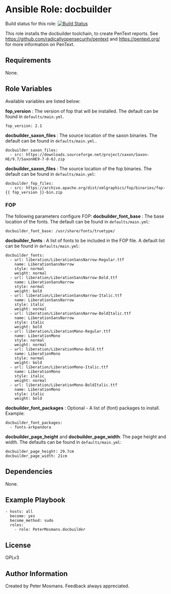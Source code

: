 Ansible Role: docbuilder
=========

Build status for this role: [![Build Status](https://travis-ci.org/PeterMosmans/ansible-role-docbuilder.svg)](https://travis-ci.org/PeterMosmans/ansible-role-docbuilder)

This role installs the docbuilder toolchain, to create PenText reports. See https://github.com/radicallyopensecurity/pentext and https://pentext.org/ for more information on PenText.

Requirements
------------

None.

Role Variables
--------------

Available variables are listed below:


**fop_version** : The version of fop that will be installed. The default can be found in `defaults/main.yml`.
```
fop_version: 2.1
```



**docbuilder_saxon_files** : The source location of the saxon binaries. The default can be found in `defaults/main.yml`..
```
docbuilder_saxon_files:
  - src: https://downloads.sourceforge.net/project/saxon/Saxon-HE/9.7/SaxonHE9-7-0-6J.zip
```



**docbuilder_saxon_files** : The source location of the fop binaries. The default can be found in `defaults/main.yml`:
```
docbuilder_fop_files:
  - src: https://archive.apache.org/dist/xmlgraphics/fop/binaries/fop-{{ fop_version }}-bin.zip
```

### FOP

The following parameters configure FOP:
**docbuilder_font_base** : The base location of the fonts. The default can be found in `defaults/main.yml`:
```
docbuilder_font_base: /usr/share/fonts/truetype/
```



**docbuilder_fonts** : A list of fonts to be included in the FOP file. A default list can be found in `defaults/main.yml`:
```
docbuilder_fonts:
  - url: liberation/LiberationSansNarrow-Regular.ttf
    name: LiberationSansNarrow
    style: normal
    weight: normal
  - url: liberation/LiberationSansNarrow-Bold.ttf
    name: LiberationSansNarrow
    style: normal
    weight: bold
  - url: liberation/LiberationSansNarrow-Italic.ttf
    name: LiberationSansNarrow
    style: italic
    weight: normal
  - url: liberation/LiberationSansNarrow-BoldItalic.ttf
    name: LiberationSansNarrow
    style: italic
    weight: bold
  - url: liberation/LiberationMono-Regular.ttf
    name: LiberationMono
    style: normal
    weight: normal
  - url: liberation/LiberationMono-Bold.ttf
    name: LiberationMono
    style: normal
    weight: bold
  - url: liberation/LiberationMono-Italic.ttf
    name: LiberationMono
    style: italic
    weight: normal
  - url: liberation/LiberationMono-BoldItalic.ttf
    name: LiberationMono
    style: italic
    weight: bold
```

**docbuilder_font_packages** : Optional - A list of (font) packages to install.
Example:
```
docbuilder_font_packages:
  - fonts-arkpandora
```

**docbuilder_page_height** and **docbuilder_page_width**: The page height and width. The defaults can be found in `defaults/main.yml`:
```
docbuilder_page_height: 29.7cm
docbuilder_page_width: 21cm
```

Dependencies
------------

None.

Example Playbook
----------------

```
- hosts: all
  become: yes
  become_method: sudo
  roles:
    - role: PeterMosmans.docbuilder
```


License
-------

GPLv3

Author Information
------------------

Created by Peter Mosmans. Feedback always appreciated.
